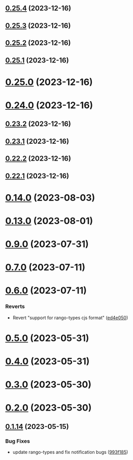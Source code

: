 ## [0.25.4](https://github.com/yeager-eren/rango-client/compare/provider-brave@0.25.3...provider-brave@0.25.4) (2023-12-16)



## [0.25.3](https://github.com/yeager-eren/rango-client/compare/provider-brave@0.25.2...provider-brave@0.25.3) (2023-12-16)



## [0.25.2](https://github.com/yeager-eren/rango-client/compare/provider-brave@0.25.1...provider-brave@0.25.2) (2023-12-16)



## [0.25.1](https://github.com/yeager-eren/rango-client/compare/provider-brave@0.25.0...provider-brave@0.25.1) (2023-12-16)



# [0.25.0](https://github.com/yeager-eren/rango-client/compare/provider-brave@0.24.0...provider-brave@0.25.0) (2023-12-16)



# [0.24.0](https://github.com/yeager-eren/rango-client/compare/provider-brave@0.23.2...provider-brave@0.24.0) (2023-12-16)



## [0.23.2](https://github.com/yeager-eren/rango-client/compare/provider-brave@0.23.1...provider-brave@0.23.2) (2023-12-16)



## [0.23.1](https://github.com/yeager-eren/rango-client/compare/provider-brave@0.22.2...provider-brave@0.23.1) (2023-12-16)



## [0.22.2](https://github.com/yeager-eren/rango-client/compare/provider-brave@0.22.1-next.71...provider-brave@0.22.2) (2023-12-16)



## [0.22.1](https://github.com/yeager-eren/rango-client/compare/provider-brave@0.23.0...provider-brave@0.22.1) (2023-12-16)



# [0.14.0](https://github.com/rango-exchange/rango-client/compare/provider-brave@0.13.0...provider-brave@0.14.0) (2023-08-03)



# [0.13.0](https://github.com/rango-exchange/rango-client/compare/provider-brave@0.12.0...provider-brave@0.13.0) (2023-08-01)



# [0.9.0](https://github.com/rango-exchange/rango-client/compare/provider-brave@0.8.0...provider-brave@0.9.0) (2023-07-31)



# [0.7.0](https://github.com/rango-exchange/rango-client/compare/provider-brave@0.6.0...provider-brave@0.7.0) (2023-07-11)



# [0.6.0](https://github.com/rango-exchange/rango-client/compare/provider-brave@0.5.0...provider-brave@0.6.0) (2023-07-11)


### Reverts

* Revert "support for rango-types cjs format" ([ed4e050](https://github.com/rango-exchange/rango-client/commit/ed4e050bfc0dcde7aeffa6b0d73b02080a5721eb))



# [0.5.0](https://github.com/rango-exchange/rango-client/compare/provider-brave@0.4.0...provider-brave@0.5.0) (2023-05-31)



# [0.4.0](https://github.com/rango-exchange/rango-client/compare/provider-brave@0.3.0...provider-brave@0.4.0) (2023-05-31)



# [0.3.0](https://github.com/rango-exchange/rango-client/compare/provider-brave@0.2.0...provider-brave@0.3.0) (2023-05-30)



# [0.2.0](https://github.com/rango-exchange/rango-client/compare/provider-brave@0.1.15...provider-brave@0.2.0) (2023-05-30)



## [0.1.14](https://github.com/rango-exchange/rango-client/compare/provider-brave@0.1.13...provider-brave@0.1.14) (2023-05-15)


### Bug Fixes

* update rango-types and fix notification bugs ([993f185](https://github.com/rango-exchange/rango-client/commit/993f185e0b8c5e5e15a2c65ba2d85d1f9c8daa90))



